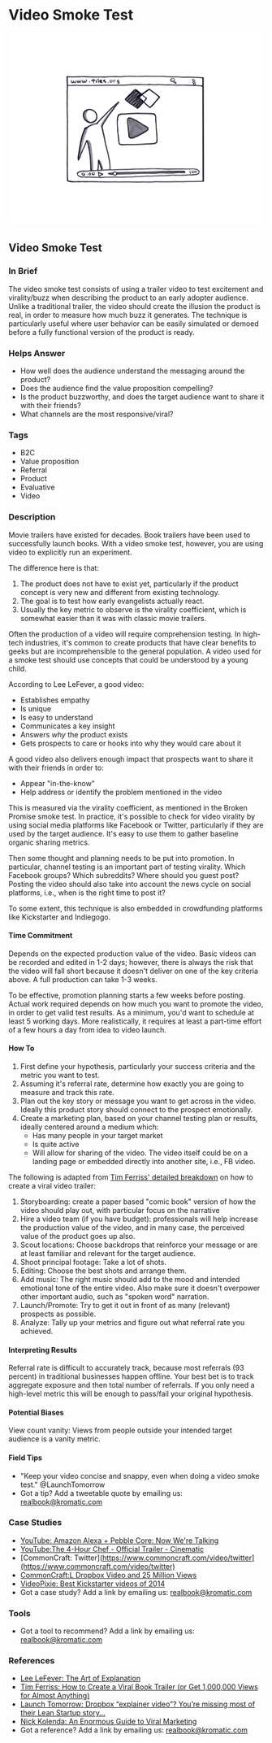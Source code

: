# Video Smoke Test

![](../.gitbook/assets/illustration-video-smoke-test.png)

## Video Smoke Test

### In Brief

The video smoke test consists of using a trailer video to test excitement and virality/buzz when describing the product to an early adopter audience. Unlike a traditional trailer, the video should create the illusion the product is real, in order to measure how much buzz it generates. The technique is particularly useful where user behavior can be easily simulated or demoed before a fully functional version of the product is ready.

### Helps Answer

* How well does the audience understand the messaging around the product?
* Does the audience find the value proposition compelling?
* Is the product buzzworthy, and does the target audience want to share it with their friends?
* What channels are the most responsive/viral?

### Tags

* B2C
* Value proposition
* Referral
* Product
* Evaluative
* Video

### Description

Movie trailers have existed for decades. Book trailers have been used to successfully launch books. With a video smoke test, however, you are using video to explicitly run an experiment.

The difference here is that:

1. The product does not have to exist yet, particularly if the product concept is very new and different from existing technology.
2. The goal is to test how early evangelists actually react.
3. Usually the key metric to observe is the virality coefficient, which is somewhat easier than it was with classic movie trailers.

Often the production of a video will require comprehension testing. In high-tech industries, it's common to create products that have clear benefits to geeks but are incomprehensible to the general population. A video used for a smoke test should use concepts that could be understood by a young child.

According to Lee LeFever, a good video:

* Establishes empathy
* Is unique
* Is easy to understand
* Communicates a key insight 
* Answers _why_ the product exists
* Gets prospects to care or hooks into why they would care about it

A good video also delivers enough impact that prospects want to share it with their friends in order to:

* Appear "in-the-know"
* Help address or identify the problem mentioned in the video

This is measured via the virality coefficient, as mentioned in the Broken Promise smoke test. In practice, it's possible to check for video virality by using social media platforms like Facebook or Twitter, particularly if they are used by the target audience. It's easy to use them to gather baseline organic sharing metrics.

Then some thought and planning needs to be put into promotion. In particular, channel testing is an important part of testing virality. Which Facebook groups? Which subreddits? Where should you guest post? Posting the video should also take into account the news cycle on social platforms, i.e., when is the right time to post it?

To some extent, this technique is also embedded in crowdfunding platforms like Kickstarter and Indiegogo.

#### Time Commitment

Depends on the expected production value of the video. Basic videos can be recorded and edited in 1-2 days; however, there is always the risk that the video will fall short because it doesn't deliver on one of the key criteria above. A full production can take 1-3 weeks.

To be effective, promotion planning starts a few weeks before posting. Actual work required depends on how much you want to promote the video, in order to get valid test results. As a minimum, you'd want to schedule at least 5 working days. More realistically, it requires at least a part-time effort of a few hours a day from idea to video launch.

#### How To

1. First define your hypothesis, particularly your success criteria and the metric you want to test. 
2. Assuming it's referral rate, determine how exactly you are going to measure and track this rate.
3. Plan out the key story or message you want to get across in the video. Ideally this product story should connect to the prospect emotionally.
4. Create a marketing plan, based on your channel testing plan or results, ideally centered around a medium which:
   * Has many people in your target market
   * Is quite active
   * Will allow for sharing of the video. The video itself could be on a landing page or embedded directly into another site, i.e., FB video.

The following is adapted from [Tim Ferriss' detailed breakdown](http://tim.blog/2013/04/10/how-to-create-a-viral-book-trailer-or-get-1000000-views-for-almost-anything/) on how to create a viral video trailer:

1. Storyboarding: create a paper based "comic book" version of how the video should play out, with particular focus on the narrative  
2. Hire a video team \(if you have budget\): professionals will help increase the production value of the video, and in many case, the perceived value of the product goes up also.  
3. Scout locations: Choose backdrops that reinforce your message or are at least familiar and relevant for the target audience.  
4. Shoot principal footage: Take a lot of shots.  
5. Editing: Choose the best shots and arrange them.  
6. Add music: The right music should add to the mood and intended emotional tone of the entire video. Also make sure it doesn't overpower other important audio, such as "spoken word" narration.  
7. Launch/Promote: Try to get it out in front of as many \(relevant\) prospects as possible.
8. Analyze: Tally up your metrics and figure out what referral rate you achieved.

#### Interpreting Results

Referral rate is difficult to accurately track, because most referrals \(93 percent\) in traditional businesses happen offline. Your best bet is to track aggregate exposure and then total number of referrals. If you only need a high-level metric this will be enough to pass/fail your original hypothesis.

#### Potential Biases

View count vanity: Views from people outside your intended target audience is a vanity metric.

#### Field Tips

* "Keep your video concise and snappy, even when doing a video smoke test." @LaunchTomorrow 
* Got a tip? Add a tweetable quote by emailing us: [realbook@kromatic.com](mailto:realbook@kromatic.com)

### Case Studies

* [YouTube: Amazon Alexa + Pebble Core: Now We're Talking](https://youtu.be/qYTfAXBPmro)
* [YouTube:The 4-Hour Chef - Official Trailer - Cinematic](https://youtu.be/_KFPHmPoPlY)
* [CommonCraft: Twitter\]\(https://www.commoncraft.com/video/twitter](https://www.commoncraft.com/video/twitter)
* [CommonCraft:L Dropbox Video and 25 Million Views](https://www.commoncraft.com/dropbox-video-and-25-million-views)
* [VideoPixie: Best Kickstarter videos of 2014](https://www.videopixie.com/best-kickstarter-videos-of-2014)
* Got a case study? Add a link by emailing us: [realbook@kromatic.com](mailto:realbook@kromatic.com) 

### Tools

* Got a tool to recommend? Add a link by emailing us: [realbook@kromatic.com](mailto:realbook@kromatic.com)

### References

* [Lee LeFever: The Art of Explanation](http://artofexplanation.com)
* [Tim Ferriss: How to Create a Viral Book Trailer \(or Get 1,000,000 Views for Almost Anything\)](http://tim.blog/2013/04/10/how-to-create-a-viral-book-trailer-or-get-1000000-views-for-almost-anything/)
* [Launch Tomorrow: Dropbox “explainer video”? You’re missing most of their Lean Startup story…](https://blog.launchtomorrow.com/2016/03/dropbox-mvpexplainer-video-youre-missing-most-of-the-story/)
* [Nick Kolenda: An Enormous Guide to Viral Marketing](https://www.nickkolenda.com/viral-marketing)
* Got a reference? Add a link by emailing us: [realbook@kromatic.com](https://github.com/trikro/the-real-startup-book/tree/6a17bc36666863334ffdefad4f2a9abf3e12ce13/part4-evaluative_market_experiment/realbook@kromatic.com)

